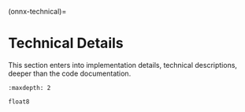 <!--
Copyright (c) ONNX Project Contributors

SPDX-License-Identifier: Apache-2.0
-->

(onnx-technical)=

# Technical Details

This section enters into implementation details, technical descriptions,
deeper than the code documentation.

```{toctree}
:maxdepth: 2

float8
```
